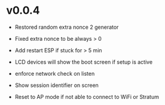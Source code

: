 # v0.0.4
- Restored random extra nonce 2 generator
- Fixed extra nonce to be always > 0
- Add restart ESP if stuck for > 5 min
- LCD devices will show the boot screen if setup is active
- enforce network check on listen

- Show session identifier on screen
- Reset to AP mode if not able to connect to WiFi or Stratum